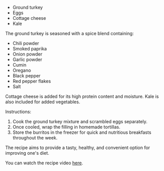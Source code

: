 
- Ground turkey
- Eggs
- Cottage cheese
- Kale

The ground turkey is seasoned with a spice blend containing:

- Chili powder
- Smoked paprika
- Onion powder
- Garlic powder
- Cumin
- Oregano
- Black pepper
- Red pepper flakes
- Salt

Cottage cheese is added for its high protein content and moisture. Kale is also included for added vegetables.

Instructions:

1. Cook the ground turkey mixture and scrambled eggs separately.
2. Once cooled, wrap the filling in homemade tortillas.
3. Store the burritos in the freezer for quick and nutritious breakfasts throughout the week.

The recipe aims to provide a tasty, healthy, and convenient option for improving one's diet.

You can watch the recipe video [here](https://www.youtube.com/watch?v=xdwLxfJBOWE&ab_channel=EthanPaff).